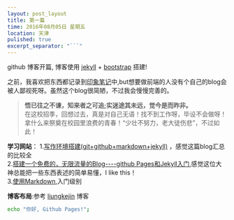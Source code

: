 ```yaml
---
layout: post_layout
title: 第一篇
time: 2016年08月05日 星期五
location: 天津
pulished: true
excerpt_separator: "```"
---
```


 github 博客开篇, 博客使用 [jekyll](http://jekyll.bootcss.com/) + [bootstrap](http://v3.bootcss.com) 搭建!

 之前，我喜欢把东西都记录到[印象笔记](https://www.yinxiang.com/)中,but想要做前端的人没有个自己的blog会被人鄙视死呀。虽然这个blog很简陋，不过我会慢慢完善的。

 >**悟已往之不谏，知来者之可追;实迷途其未远，觉今是而昨非。**  
   在这校招季，回想过去，真是对自己无语！找不到工作呀，毕设不会做呀！拿什么来祭奠在校园里浪费的青春！“少壮不努力，老大徒伤悲”，不过如此！



**学习网站**： 1.[写作环境搭建(git+github+markdown+jekyll)](https://site.douban.com/196781/widget/notes/12161495/note/264946576/) ，感觉这篇blog汇总的比较全  
           2.[搭建一个免费的，无限流量的Blog----github Pages和Jekyll入门](http://www.ruanyifeng.com/blog/2012/08/blogging_with_jekyll.html),感觉这位大神总能把一些东西表述的简单易懂，I like this！  
           3.[使用Markdown](http://www.ituring.com.cn/article/23),入门级别


**博客布局**:参考 [liungkejin](https://github.com/liungkejin/liungkejin.github.io) 博客




```bash
echo "你好, Github Pages!";
```
